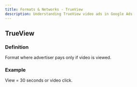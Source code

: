 ```yaml
---
title: Formats & Networks - TrueView
description: Understanding TrueView video ads in Google Ads
---
```


## TrueView

### Definition
Format where advertiser pays only if video is viewed.

### Example
View = 30 seconds or video click.